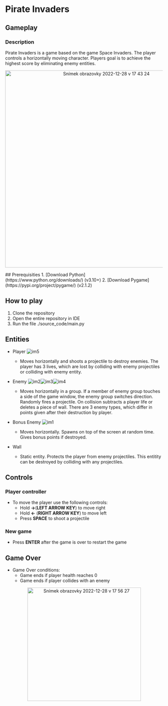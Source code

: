 # Pirate Invaders

## Gameplay

### Description
Pirate Invaders is a game based on the game Space Invaders. The player controls a horizontally moving character. 
Players goal is to achieve the highest score by eliminating enemy entities.
<p align="center">
<img width="631" alt="Snímek obrazovky 2022-12-28 v 17 43 24" src="https://user-images.githubusercontent.com/65544540/209844778-1e281ecd-6ad7-4332-b873-fb2808e2b480.png">
</p>
## Prerequisities
1. [Download Python](https://www.python.org/downloads/) (v3.10+)
2. [Download Pygame](https://pypi.org/project/pygame/) (v2.1.2)

## How to play
1. Clone the repository
2. Open the entire repository in IDE
3. Run the file ./source_code/main.py

## Entities

- Player ![im5](https://user-images.githubusercontent.com/65544540/209845408-95261caa-8c39-4058-a1d9-bf5dd80326f0.png)
  - Moves horizontally and shoots a projectile to destroy enemies. The player has 3 lives, which are lost by colliding with enemy 
projectiles or colliding with enemy entity.  
  


- Enemy ![im2](https://user-images.githubusercontent.com/65544540/209845436-2794e568-0bef-4601-b658-734ded81bf5f.png)![im3](https://user-images.githubusercontent.com/65544540/209845439-fcd67d27-c875-4971-8c1f-36eff67e0fcf.png)![im4](https://user-images.githubusercontent.com/65544540/209845448-059f4ef9-8848-412e-a9b4-34a9f3513b7b.png)
  - Moves horizontally in a group. If a member of enemy group touches a side of the game window, the enemy group switches direction. 
Randomly fires a projectile. On collision subtracts a player life or deletes a piece of wall. 
There are 3 enemy types, which differ in points given after their destruction by player.
  
  
  
- Bonus Enemy ![im1](https://user-images.githubusercontent.com/65544540/209845295-74f8c75d-f473-499f-adfd-2df83b8b19e7.png)
  - Moves horizontally. Spawns on top of the screen at random time. Gives bonus points if destroyed.
  

- Wall
  - Static entity. Protects the player from enemy projectiles. This entitity can be destroyed by colliding with any projectiles.

## Controls

### Player controller
- To move the player use the following controls: 
  -  Hold **→**(**LEFT ARROW KEY**) to move right
  -  Hold **←** (**RIGHT ARROW KEY**) to move left
  -  Press **SPACE** to shoot a projectile

### New game
- Press **ENTER** after the game is over to restart the game


## Game Over
- Game Over conditions:
  - Game ends if player health reaches 0
  - Game ends if player collides with an enemy
 
 <p align="center">
  <img width="363" alt="Snímek obrazovky 2022-12-28 v 17 56 27" src="https://user-images.githubusercontent.com/65544540/209846303-49c9aa5c-6721-4355-a895-6d1798fb6480.png">
</p>

